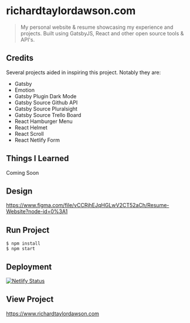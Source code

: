 # richardtaylordawson.com
> My personal website & resume showcasing my experience and projects. Built using GatsbyJS, React and other open source tools & API's.

## Credits
Several projects aided in inspiring this project. Notably they are:

- Gatsby
- Emotion
- Gatsby Plugin Dark Mode
- Gatsby Source Github API
- Gatsby Source Pluralsight
- Gatsby Source Trello Board
- React Hamburger Menu
- React Helmet
- React Scroll
- React Netlify Form

## Things I Learned
Coming Soon

## Design
<https://www.figma.com/file/vCCRjhEJqHGLwV2CT52aCh/Resume-Website?node-id=0%3A1>

## Run Project

```shell
$ npm install
$ npm start
```

## Deployment
[![Netlify Status](https://api.netlify.com/api/v1/badges/65ce5181-10f6-46c8-8599-1668575344cf/deploy-status)](https://app.netlify.com/sites/richardtaylordawson/deploys)

## View Project
<https://www.richardtaylordawson.com>
